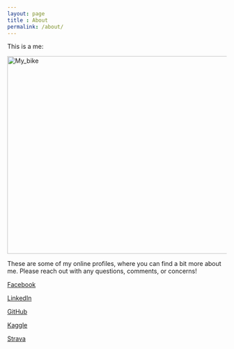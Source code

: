 ```yaml
---
layout: page
title : About
permalink: /about/
---
```


This is a me:

<a>
  <img src="/images/bike.jpg" alt="My_bike" style="width: 604px; height: 453px"/>
</a>

These are some of my online profiles, where you can find a bit more about me. Please reach out with any questions, comments, or concerns!

[Facebook](https://www.facebook.com/people/William-Nowak/2418349)

[LinkedIn](https://www.linkedin.com/in/william-nowak-a2172b16)

[GitHub](https://github.com/wnowak10/)

[Kaggle](https://www.kaggle.com/wpncrh)

[Strava](https://www.strava.com/athletes/164214)

